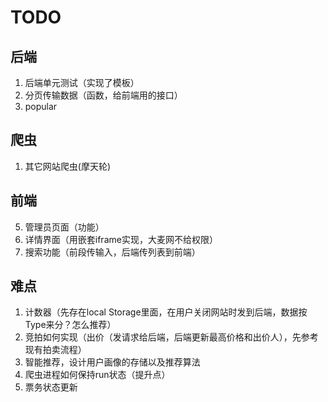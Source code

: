 # TODO

## 后端

1. 后端单元测试（实现了模板）
2. 分页传输数据（函数，给前端用的接口）
3. popular

## 爬虫

1. 其它网站爬虫(摩天轮)

## 前端

5. 管理员页面（功能）
6. 详情界面（用嵌套iframe实现，大麦网不给权限）
7. 搜索功能（前段传输入，后端传列表到前端）

## 难点

1. 计数器（先存在local Storage里面，在用户关闭网站时发到后端，数据按Type来分？怎么推荐）
2. 竞拍如何实现（出价（发请求给后端，后端更新最高价格和出价人），先参考现有拍卖流程）
3. 智能推荐，设计用户画像的存储以及推荐算法
4. 爬虫进程如何保持run状态（提升点）
5. 票务状态更新